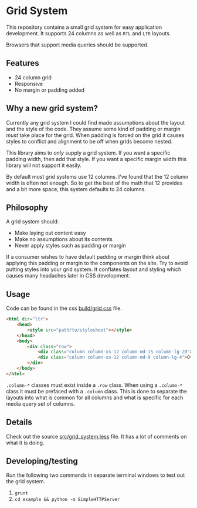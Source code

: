 # Grid System

This repository contains a small grid system for easy application
development. It supports 24 columns as well as `RTL` and `LTR`
layouts.

Browsers that support media queries should be supported.

## Features

* 24 column grid
* Responsive
* No margin or padding added

## Why a new grid system?

Currently any grid system I could find made assumptions about
the layout and the style of the code. They assume some kind of
padding or margin _must_ take place for the grid. When padding
is forced on the grid it causes styles to conflict and alignment
to be off when grids become nested.

This library aims to _only_ supply a grid system. If you want
a specific padding width, then add that style. If you want
a specific margin width this library will not support it easily.

By default most grid systems use 12 columns. I've found that
the 12 column width is often not enough. So to get the best of
the math that 12 provides and a bit more space, this system
defaults to 24 columns.

## Philosophy

A grid system should:

* Make laying out content easy
* Make no assumptions about its contents
* Never apply styles such as padding or margin

If a consumer wishes to have default padding or margin think about
applying this padding or margin to the components on the site. Try to
avoid putting styles into your grid system. It conflates layout and
styling which causes many headaches later in CSS development.

## Usage

Code can be found in the css [build/grid.css][grid-file] file.

```html
<html dir="ltr">
    <head>
        <style src="path/to/stylesheet"></style>
    </head>
    <body>
        <div class="row">
            <div class="column column-xs-12 column-md-15 column-lg-20">Info</div>
            <div class="column column-xs-12 column-md-9 column-lg-4">Other Info</div>
        </div>
    </body>
</html>
```

`.column-*` classes must exist inside a `.row` class. When using a `.column-*` class
it must be prefaced with a `.column` class. This is done to separate the layouts into
what is common for all columns and what is specific for each media query set of columns.

## Details

Check out the source [src/grid_system.less][grid-system] file. It has a lot of comments on what
it is doing.

## Developing/testing

Run the following two commands in separate terminal windows to test out the grid system.

1. `grunt`
2. `cd example && python -m SimpleHTTPServer`

[grid-file]: build/grid.css
[grid-system]: src/grid_system.less
